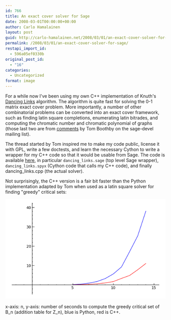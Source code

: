 ```yaml
---
id: 766
title: An exact cover solver for Sage
date: 2008-03-01T00:00:00+00:00
author: Carlo Hamalainen
layout: post
guid: http://carlo-hamalainen.net/2008/03/01/an-exact-cover-solver-for-sage/
permalink: /2008/03/01/an-exact-cover-solver-for-sage/
restapi_import_id:
  - 596a05ef0330b
original_post_id:
  - "16"
categories:
  - Uncategorized
format: image
---
```

For a while now I've been using my own C++ implementation of Knuth's [Dancing Links](http://en.wikipedia.org/wiki/Dancing_Links) algorithm. The algorithm is quite fast for solving the 0-1 matrix exact cover problem. More importantly, a number of other combinatorial problems can be converted into an exact cover framework, such as finding latin square completions, enumerating latin bitrades, and computing the chromatic number and chromatic polynomial of graphs (those last two are from [comments](http://groups.google.com/group/sage-devel/browse_thread/thread/8e1172f7772052f/67993b71c60bdd14?lnk=gst&q=exact+cover#67993b71c60bdd14) by Tom Boothby on the sage-devel mailing list).

The thread started by Tom inspired me to make my code public, license it with GPL, write a few doctests, and learn the necessary Cython to write a wrapper for my C++ code so that it would be usable from Sage. The code is available [here](http://carlo-hamalainen.net/sage/latin-1.1/), in particular ``dancing_links.sage`` (top level Sage wrapper), ``dancing_links.spyx`` (Cython code that calls my C++ code), and finally dancing_links.cpp (the actual solver).

Not surprisingly, the C++ version is a fair bit faster than the Python implementation adapted by Tom when used as a latin square solver for finding "greedy" critical sets:

![](/stuff/myfiles/dlx-timing.png) 

x-axis: n, y-axis: number of seconds to compute the greedy critical set of B\_n (addition table for Z\_n), blue is Python, red is C++.
